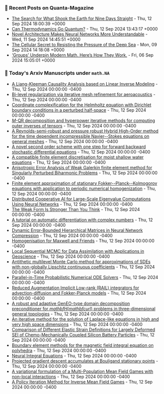 ### 📝 Recent Posts on Quanta-Magazine
<!-- quanta starts -->
* <a href="https://www.quantamagazine.org/how-did-a-landslide-shake-the-earth-for-nine-days-20240912/">The Search for What Shook the Earth for Nine Days Straight</a> - Thu, 12 Sep 2024 18:00:39 +0000
* <a href="https://www.quantamagazine.org/can-thermodynamics-go-quantum-20240912/">Can Thermodynamics Go Quantum?</a> - Thu, 12 Sep 2024 13:43:17 +0000
* <a href="https://www.quantamagazine.org/novel-architecture-makes-neural-networks-more-understandable-20240911/">Novel Architecture Makes Neural Networks More Understandable</a> - Wed, 11 Sep 2024 14:45:51 +0000
* <a href="https://www.quantamagazine.org/the-cellular-secret-to-resisting-the-pressure-of-the-deep-sea-20240909/">The Cellular Secret to Resisting the Pressure of the Deep Sea</a> - Mon, 09 Sep 2024 14:18:08 +0000
* <a href="https://www.quantamagazine.org/groups-underpin-modern-math-heres-how-they-work-20240906/">‘Groups’ Underpin Modern Math. Here’s How They Work.</a> - Fri, 06 Sep 2024 15:05:01 +0000
<!-- quanta ends -->

### 📝 Today's Arxiv Manuscripts under ``math.NA``
<!-- arxiv-math-na starts -->
* <a href="https://arxiv.org/abs/2409.06797">A Liang-Kleeman Causality Analysis based on Linear Inverse Modeling</a> - Thu, 12 Sep 2024 00:00:00 -0400
* <a href="https://arxiv.org/abs/2409.06854">Bi-level regularization via iterative mesh refinement for aeroacoustics</a> - Thu, 12 Sep 2024 00:00:00 -0400
* <a href="https://arxiv.org/abs/2409.06988">Coordinate complexification for the Helmholtz equation with Dirichlet boundary conditions in a perturbed half-space</a> - Thu, 12 Sep 2024 00:00:00 -0400
* <a href="https://arxiv.org/abs/2409.07007">$M$-QR decomposition and hyperpower iterative methods for computing outer inverses of tensors</a> - Thu, 12 Sep 2024 00:00:00 -0400
* <a href="https://arxiv.org/abs/2409.07037">A Reynolds-semi-robust and pressure robust Hybrid High-Order method for the time dependent incompressible Navier--Stokes equations on general meshes</a> - Thu, 12 Sep 2024 00:00:00 -0400
* <a href="https://arxiv.org/abs/2409.07118">A novel second order scheme with one step for forward backward stochastic differential equations</a> - Thu, 12 Sep 2024 00:00:00 -0400
* <a href="https://arxiv.org/abs/2409.07182">A compatible finite element discretisation for moist shallow water equations</a> - Thu, 12 Sep 2024 00:00:00 -0400
* <a href="https://arxiv.org/abs/2409.07217">Anisotropic Error Analysis of Weak Galerkin finite element method for Singularly Perturbed Biharmonic Problems</a> - Thu, 12 Sep 2024 00:00:00 -0400
* <a href="https://arxiv.org/abs/2409.07371">Finite element approximation of stationary Fokker--Planck--Kolmogorov equations with application to periodic numerical homogenization</a> - Thu, 12 Sep 2024 00:00:00 -0400
* <a href="https://arxiv.org/abs/2409.06746">Distributed Cooperative AI for Large-Scale Eigenvalue Computations Using Neural Networks</a> - Thu, 12 Sep 2024 00:00:00 -0400
* <a href="https://arxiv.org/abs/2409.06751">The Weak Form Is Stronger Than You Think</a> - Thu, 12 Sep 2024 00:00:00 -0400
* <a href="https://arxiv.org/abs/2409.06752">A tutorial on automatic differentiation with complex numbers</a> - Thu, 12 Sep 2024 00:00:00 -0400
* <a href="https://arxiv.org/abs/2409.07028">Dynamic Error-Bounded Hierarchical Matrices in Neural Network Compression</a> - Thu, 12 Sep 2024 00:00:00 -0400
* <a href="https://arxiv.org/abs/2409.07084">Homogenisation for Maxwell and Friends</a> - Thu, 12 Sep 2024 00:00:00 -0400
* <a href="https://arxiv.org/abs/2409.07111">Local Sequential MCMC for Data Assimilation with Applications in Geoscience</a> - Thu, 12 Sep 2024 00:00:00 -0400
* <a href="https://arxiv.org/abs/2305.12992">Antithetic multilevel Monte Carlo method for approximations of SDEs with non-globally Lipschitz continuous coefficients</a> - Thu, 12 Sep 2024 00:00:00 -0400
* <a href="https://arxiv.org/abs/2310.01145">Parallel-in-Time Probabilistic Numerical ODE Solvers</a> - Thu, 12 Sep 2024 00:00:00 -0400
* <a href="https://arxiv.org/abs/2311.15143">Reduced Augmentation Implicit Low-rank (RAIL) integrators for advection-diffusion and Fokker-Planck models</a> - Thu, 12 Sep 2024 00:00:00 -0400
* <a href="https://arxiv.org/abs/2311.18783">A robust and adaptive GenEO-type domain decomposition preconditioner for $mathbf{H}(mathbf{curl})$ problems in three-dimensional general topologies</a> - Thu, 12 Sep 2024 00:00:00 -0400
* <a href="https://arxiv.org/abs/2403.00682">An iterative method for the solution of Laplace-like equations in high and very high space dimensions</a> - Thu, 12 Sep 2024 00:00:00 -0400
* <a href="https://arxiv.org/abs/2404.01884">Comparison of Different Elastic Strain Definitions for Largely Deformed SEI of Chemo-Mechanically Coupled Silicon Battery Particles</a> - Thu, 12 Sep 2024 00:00:00 -0400
* <a href="https://arxiv.org/abs/2405.11071">Boundary element methods for the magnetic field integral equation on polyhedra</a> - Thu, 12 Sep 2024 00:00:00 -0400
* <a href="https://arxiv.org/abs/2209.15190">Neural Integral Equations</a> - Thu, 12 Sep 2024 00:00:00 -0400
* <a href="https://arxiv.org/abs/2403.02530">Projected gradient descent accumulates at Bouligand stationary points</a> - Thu, 12 Sep 2024 00:00:00 -0400
* <a href="https://arxiv.org/abs/2408.03118">A variational formulation of a Multi-Population Mean Field Games with non-local interactions</a> - Thu, 12 Sep 2024 00:00:00 -0400
* <a href="https://arxiv.org/abs/2409.06184">A Policy Iteration Method for Inverse Mean Field Games</a> - Thu, 12 Sep 2024 00:00:00 -0400
<!-- arxiv-math-na ends -->
